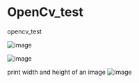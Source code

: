 # OpenCv_test
 opencv_test

![image](https://user-images.githubusercontent.com/12512309/71470866-f4362b80-2810-11ea-9e14-d53bd2633c5c.png)

![image](https://user-images.githubusercontent.com/12512309/71471853-1e3d1d00-2814-11ea-990e-841c88e4a9dd.png)

print width and height of an image
![image](https://user-images.githubusercontent.com/12512309/71515921-611cf480-28e9-11ea-87ec-798bad181bab.png)
